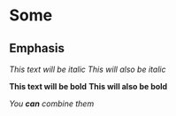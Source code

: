 # Some
## Emphasis 
*This text will be italic*
_This will also be italic_

**This text will be bold**
__This will also be bold__

_You **can** combine them_
